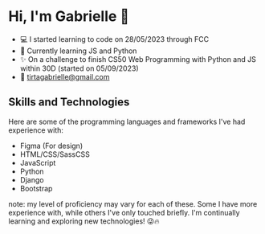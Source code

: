 # Hi, I'm Gabrielle 👋
- 💻 I started learning to code on 28/05/2023 through FCC 
- 🐍 Currently learning JS and Python
- ✨ On a challenge to finish CS50 Web Programming with Python and JS within 30D (started on 05/09/2023)
- 💌 tirtagabrielle@gmail.com

## Skills and Technologies
Here are some of the programming languages and frameworks I've had experience with:
- Figma (For design)
- HTML/CSS/SassCSS
- JavaScript
- Python
- Django
- Bootstrap

note: my level of proficiency may vary for each of these. Some I have more experience with, while others I've only touched briefly. I'm continually learning and exploring new technologies! 😜🔥
<!---
gabrielletirta/gabrielletirta is a ✨ special ✨ repository because its `README.md` (this file) appears on your GitHub profile.
You can click the Preview link to take a look at your changes.
--->
